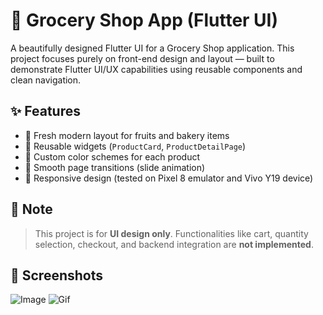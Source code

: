 # 🛒 Grocery Shop App (Flutter UI)

A beautifully designed Flutter UI for a Grocery Shop application. This project focuses purely on front-end design and layout — built to demonstrate Flutter UI/UX capabilities using reusable components and clean navigation.

## ✨ Features

- 🍓 Fresh modern layout for fruits and bakery items  
- 🔁 Reusable widgets (`ProductCard`, `ProductDetailPage`)  
- 🎨 Custom color schemes for each product  
- 🚀 Smooth page transitions (slide animation)  
- 📱 Responsive design (tested on Pixel 8 emulator and Vivo Y19 device)

## 🚧 Note

> This project is for **UI design only**. Functionalities like cart, quantity selection, checkout, and backend integration are **not implemented**.

## 📸 Screenshots
![Image](https://github.com/user-attachments/assets/4272a463-6f09-4089-9738-f243abcf9155)
![Gif](https://github.com/user-attachments/assets/b03e1812-7a00-4a93-8c88-db13926d881b)
